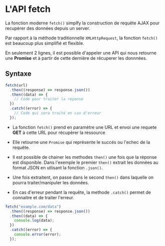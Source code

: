 # L'API fetch

La fonction moderne `fetch()` simplfy la construction de requête AJAX pour recupèrer des données depuis un server.

Par rapport à la méthode traditionnelle `XMLHttpRequest`, la fonction `fetch()` est beaucoup plus simplifié et flexible.

En seulement 2 lignes, il est possible d'appeler une API qui nous retourne une **Promise** et à partir de cette dernière de récuperer les donnnées.

## Syntaxe

```js
fetch(url)
  .then((response) => response.json())
  .then((data) => {
    // Code pour traiter la reponse
  })
  .catch((error) => {
    // Code qui sera traité en cas d'erreur
  });
```

- La fonction `fetch()` prend en paramètre une URL et envoi une requete **GET** à cette URL pour récupèrer la ressource

- Elle retourne une `Promise` qui représente le succés ou l'echec de la requête.

- Il est possible de chainer les methodes `then()` une fois que la réponse est disponible. Dans l'exemple le premier `then()` extrait les données au format JSON en utlisant la fonction `.json()`.

- Une fois extraitent, on passe dans le second `then()` dans laquelle on pourra traiter/manipuler les données.

- En cas d'erreur pendant la requête, la methode `.catch()` permet de connaitre et de traiter l'erreur.

```js
fetch("example.com/data")
  .then((response) => response.json())
  .then((data) => {
    console.log(data);
  })
  .catch((error) => {
    console.error(error);
  });
```
